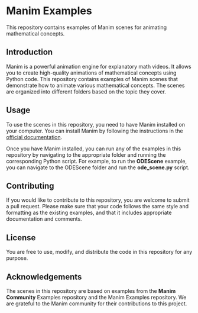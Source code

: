 # Manim Examples

This repository contains examples of Manim scenes for animating mathematical concepts.

## Introduction

Manim is a powerful animation engine for explanatory math videos. It allows you to create high-quality animations of mathematical concepts using Python code. This repository contains examples of Manim scenes that demonstrate how to animate various mathematical concepts. The scenes are organized into different folders based on the topic they cover.

## Usage

To use the scenes in this repository, you need to have Manim installed on your computer. You can install Manim by following the instructions in the [official documentation](https://docs.manim.community/en/stable/installation.html).

Once you have Manim installed, you can run any of the examples in this repository by navigating to the appropriate folder and running the corresponding Python script. For example, to run the **ODEScene** example, you can navigate to the ODEScene folder and run the **ode_scene.py** script.

## Contributing

If you would like to contribute to this repository, you are welcome to submit a pull request. Please make sure that your code follows the same style and formatting as the existing examples, and that it includes appropriate documentation and comments.

## License

You are free to use, modify, and distribute the code in this repository for any purpose.

## Acknowledgements

The scenes in this repository are based on examples from the **Manim Community** Examples repository and the Manim Examples repository. We are grateful to the Manim community for their contributions to this project.
